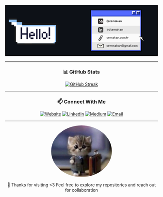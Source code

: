 <div align="center">
  <img src="./header1.png" alt="header"/>


---


  <h3>📊 GitHub Stats</h3>


  [![GitHub Streak](https://github-readme-streak-stats.herokuapp.com?user=CemAkan&theme=dark&hide_border=true&date_format=j%20M%5B%20Y%5D)](https://git.io/streak-stats)


---


  <h3>📫 Connect With Me</h3>
  
  [![Website](https://img.shields.io/badge/Website-FF5722?style=for-the-badge&logo=google-chrome&logoColor=white)](https://cemakan.com.tr)
  [![LinkedIn](https://img.shields.io/badge/LinkedIn-0077B5?style=for-the-badge&logo=linkedin&logoColor=white)](https://linkedin.com/in/cemakan)
  [![Medium](https://img.shields.io/badge/Medium-12100E?style=for-the-badge&logo=medium&logoColor=white)](https://medium.com/@cemakan)
  [![Email](https://img.shields.io/badge/Email-D14836?style=for-the-badge&logo=gmail&logoColor=white)](mailto:cemmakan@gmail.com)


---


  <img src="./cool_cat.jpg" alt="Cool Cat" width="200" style="border-radius: 50%;" />
  <br>
  
  <p>💙 Thanks for visiting <3 Feel free to explore my repositories and reach out for collaboration</p>
</div>
